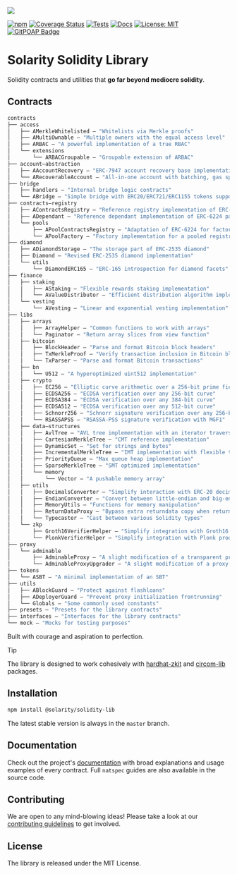 ![](https://github.com/dl-solarity/solidity-lib/assets/47551140/87464015-a97a-4f5b-a16f-b34c98eb6549)

[![npm](https://img.shields.io/npm/v/@solarity/solidity-lib.svg)](https://www.npmjs.com/package/@solarity/solidity-lib)
[![Coverage Status](https://codecov.io/gh/dl-solarity/solidity-lib/graph/badge.svg)](https://codecov.io/gh/dl-solarity/solidity-lib)
[![Tests](https://github.com/dl-solarity/solidity-lib/actions/workflows/tests.yml/badge.svg)](https://github.com/dl-solarity/solidity-lib/actions/workflows/tests.yml)
[![Docs](https://img.shields.io/badge/docs-%F0%9F%93%84-yellow)](https://docs.solarity.dev/)
[![License: MIT](https://img.shields.io/badge/License-MIT-yellow.svg)](https://opensource.org/licenses/MIT)
[![GitPOAP Badge](https://public-api.gitpoap.io/v1/repo/dl-solarity/solidity-lib/badge)](https://www.gitpoap.io/gh/dl-solarity/solidity-lib)

# Solarity Solidity Library

Solidity contracts and utilities that **go far beyond mediocre solidity**.

## Contracts

```ml
contracts
├── access
│   ├── AMerkleWhitelisted — "Whitelists via Merkle proofs"
│   ├── AMultiOwnable — "Multiple owners with the equal access level"
│   ├── ARBAC — "A powerful implementation of a true RBAC"
│   └── extensions
│       └── ARBACGroupable — "Groupable extension of ARBAC"
├── account—abstraction
│   ├── AAccountRecovery — "ERC-7947 account recovery base implementation"
│   └── ARecoverableAccount — "All-in-one account with batching, gas sponsorship, and recovery"
├── bridge
│   ├── handlers — "Internal bridge logic contracts"
│   └── ABridge — "Simple bridge with ERC20/ERC721/ERC1155 tokens support"
├── contracts—registry
│   ├── AContractsRegistry — "Reference registry implementation of ERC-6224 pattern"
│   ├── ADependant — "Reference dependant implementation of ERC-6224 pattern"
│   └── pools
│       ├── APoolContractsRegistry — "Adaptation of ERC-6224 for factory-like contracts"
│       └── APoolFactory — "Factory implementation for a pooled registry"
├── diamond
│   ├── ADiamondStorage — "The storage part of ERC-2535 diamond"
│   ├── Diamond — "Revised ERC-2535 diamond implementation"
│   └── utils
│       └── DiamondERC165 — "ERC-165 introspection for diamond facets"
├── finance
│   ├── staking
│   │   ├── AStaking — "Flexible rewards staking implementation"
│   │   └── AValueDistributor — "Efficient distribution algorithm implementation"
│   └── vesting
│       └── AVesting — "Linear and exponential vesting implementation"
├── libs
│   ├── arrays
│   │   ├── ArrayHelper — "Common functions to work with arrays"
│   │   └── Paginator — "Return array slices from view function"
│   ├── bitcoin
│   │   ├── BlockHeader — "Parse and format Bitcoin block headers"
│   │   ├── TxMerkleProof — "Verify transaction inclusion in Bitcoin block"
│   │   └── TxParser — "Parse and format Bitcoin transactions"
│   ├── bn
│   │   └── U512 — "A hyperoptimized uint512 implementation"
│   ├── crypto
│   │   ├── EC256 — "Elliptic curve arithmetic over a 256-bit prime field"
│   │   ├── ECDSA256 — "ECDSA verification over any 256-bit curve"
│   │   ├── ECDSA384 — "ECDSA verification over any 384-bit curve"
│   │   ├── ECDSA512 — "ECDSA verification over any 512-bit curve"
│   │   ├── Schnorr256 — "Schnorr signature verification over any 256-bit curve"
│   │   └── RSASSAPSS — "RSASSA-PSS signature verification with MGF1"
│   ├── data—structures
│   │   ├── AvlTree — "AVL tree implementation with an iterator traversal"
│   │   ├── CartesianMerkleTree — "CMT reference implementation"
│   │   ├── DynamicSet — "Set for strings and bytes"
│   │   ├── IncrementalMerkleTree — "IMT implementation with flexible tree height"
│   │   ├── PriorityQueue — "Max queue heap implementation"
│   │   ├── SparseMerkleTree — "SMT optimized implementation"
│   │   └── memory
│   │       └── Vector — "A pushable memory array"
│   ├── utils
│   │   ├── DecimalsConverter — "Simplify interaction with ERC-20 decimals"
│   │   ├── EndianConverter — "Convert between little-endian and big-endian formats"
│   │   ├── MemoryUtils — "Functions for memory manipulation"
│   │   ├── ReturnDataProxy — "Bypass extra returndata copy when returning data"
│   │   └── Typecaster — "Cast between various Solidity types"
│   └── zkp
│       ├── Groth16VerifierHelper — "Simplify integration with Groth16 proofs"
│       └── PlonkVerifierHelper — "Simplify integration with Plonk proofs"
├── proxy
│   └── adminable
│       ├── AdminableProxy — "A slight modification of a transparent proxy"
│       └── AdminableProxyUpgrader — "A slight modification of a proxy admin"
├── tokens
│   └── ASBT — "A minimal implementation of an SBT"
├── utils
│   ├── ABlockGuard — "Protect against flashloans"
│   ├── ADeployerGuard — "Prevent proxy initialization frontrunning"
│   └── Globals — "Some commonly used constants"
├── presets — "Presets for the library contracts"
├── interfaces — "Interfaces for the library contracts"
└── mock — "Mocks for testing purposes"
```

Built with courage and aspiration to perfection.

> [!TIP]
> The library is designed to work cohesively with [hardhat-zkit](https://github.com/dl-solarity/hardhat-zkit) and [circom-lib](https://github.com/dl-solarity/circom-lib) packages.

## Installation

```bash
npm install @solarity/solidity-lib
```

The latest stable version is always in the `master` branch.

## Documentation

Check out the project's [documentation](https://docs.solarity.dev) with broad explanations and usage examples of every contract. Full `natspec` guides are also available in the source code.

## Contributing

We are open to any mind-blowing ideas! Please take a look at our [contributing guidelines](CONTRIBUTING.md) to get involved.

## License

The library is released under the MIT License.
